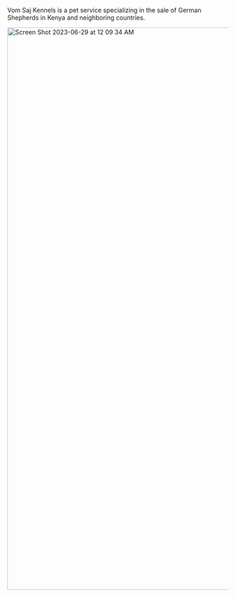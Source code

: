 Vom Saj Kennels is a pet service specializing in the sale of German Shepherds in Kenya and neighboring countries.

<img width="1280" alt="Screen Shot 2023-06-29 at 12 09 34 AM" src="https://github.com/4ourpixels/Vom-Saj-Kennels/assets/121856163/610c05b6-6662-408e-8ecf-c391c8fae16b">

